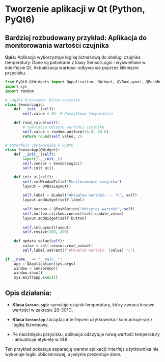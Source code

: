 # Tworzenie aplikacji w Qt (Python, PyQt6)

## Bardziej rozbudowany przykład: Aplikacja do monitorowania wartości czujnika

**Opis:**
Aplikacja wykorzystuje logikę biznesową do obsługi czujnika temperatury. Dane są pobierane z klasy SensorLogic i wyświetlane w interfejsie Qt. Aktualizacja wartości odbywa się poprzez kliknięcie przycisku.

```python
from PyQt6.QtWidgets import QApplication, QWidget, QVBoxLayout, QPushButton, QLabel
import sys
import random

# Logika biznesowa: Klasa czujnika
class SensorLogic:
    def __init__(self):
        self.value = 25  # Początkowa temperatura

    def read_value(self):
        # Symulacja odczytu wartości czujnika
        self.value = random.uniform(20.0, 30.0)
        return round(self.value, 2)

# Interfejs użytkownika w PyQt6
class SensorApp(QWidget):
    def __init__(self):
        super().__init__()
        self.sensor = SensorLogic()
        self.init_ui()

    def init_ui(self):
        self.setWindowTitle("Monitorowanie czujnika")
        layout = QVBoxLayout()
        
        self.label = QLabel("Aktualna wartość: -- °C", self)
        layout.addWidget(self.label)
        
        self.button = QPushButton("Odczytaj wartość", self)
        self.button.clicked.connect(self.update_value)
        layout.addWidget(self.button)
        
        self.setLayout(layout)
        self.resize(300, 200)
    
    def update_value(self):
        value = self.sensor.read_value()
        self.label.setText(f"Aktualna wartość: {value} °C")

if __name__ == "__main__":
    app = QApplication(sys.argv)
    window = SensorApp()
    window.show()
    sys.exit(app.exec())
```


## Opis działania:

- **Klasa `SensorLogic`** symuluje czujnik temperatury, który zwraca losowe wartości w zakresie 20-30°C.

- **Klasa `SensorApp`** zarządza interfejsem użytkownika i komunikuje się z logiką biznesową.

- Po naciśnięciu przycisku, aplikacja odczytuje nową wartość temperatury i aktualizuje etykietę w GUI.

Ten przykład pokazuje separację warstw aplikacji: interfejs użytkownika nie wykonuje logiki obliczeniowej, a jedynie prezentuje dane.

